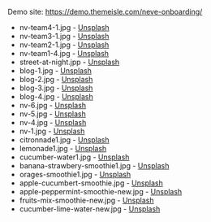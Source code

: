 Demo site: https://demo.themeisle.com/neve-onboarding/

* nv-team4-1.jpg                    - [Unsplash](https://mystock.themeisle.com/photo/girl/)
* nv-team3-1.jpg                    - [Unsplash](https://mystock.themeisle.com/photo/thinking-time/)
* nv-team2-1.jpg                    - [Unsplash](https://mystock.themeisle.com/photo/winter-hat/)
* nv-team1-4.jpg                    - [Unsplash](https://mystock.themeisle.com/photo/sun-hat/)
* street-at-night.jpp               - [Unsplash](http://mystock.themeisle.com/photo/street-at-night/)
* blog-1.jpg                        - [Unsplash](https://mystock.themeisle.com/photo/alley-3/)
* blog-2.jpg                        - [Unsplash](https://mystock.themeisle.com/photo/yoga-2/)
* blog-3.jpg                        - [Unsplash](http://mystock.themeisle.com/photo/eating-place/)
* blog-4.jpg                        - [Unsplash](http://mystock.themeisle.com/photo/boats/)
* nv-6.jpg                          - [Unsplash](https://mystock.themeisle.com/photo/devices/)
* nv-5.jpg                          - [Unsplash](https://mystock.themeisle.com/photo/high-seats/)
* nv-4.jpg                          - [Unsplash](https://mystock.themeisle.com/photo/ipad/)
* nv-1.jpg                          - [Unsplash](https://mystock.themeisle.com/photo/path/)
* citronnade1.jpg                   - [Unsplash](https://unsplash.com/photos/AlwIBbFJaX8)
* lemonade1.jpg                     - [Unsplash](https://unsplash.com/photos/_PaXoN4_2s0)
* cucumber-water1.jpg               - [Unsplash](https://unsplash.com/photos/MF6yy22F5rE)
* banana-strawbery-smoothie1.jpg    - [Unsplash](https://unsplash.com/photos/kxW731QLajM)
* orages-smoothie1.jpg              - [Unsplash](https://unsplash.com/photos/ZQAOpiec_JA)
* apple-cucumbert-smoothie.jpg      - [Unsplash](https://unsplash.com/photos/ANm6j173Zvw)
* apple-peppermint-smoothie-new.jpg - [Unsplash](https://unsplash.com/photos/HSKUAXF-LEU)
* fruits-mix-smoothie-new.jpg       - [Unsplash](https://unsplash.com/photos/8yji1QSu58U)
* cucumber-lime-water-new.jpg       - [Unsplash](https://unsplash.com/photos/p5EiqkBYIEE)


